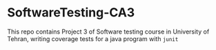 # SoftwareTesting-CA3

This repo contains Project 3 of Software testing course in University of Tehran, writing coverage tests for a java program with `junit` 
